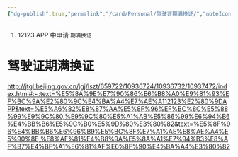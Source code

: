 ```yaml
---
{"dg-publish":true,"permalink":"/card/Personal/驾驶证期满换证/","noteIcon":"2","created":"2021-05-21T14:42:52+08:00","updated":"2024-11-16T22:48:39+08:00"}
---
```



1. 12123 APP 中申请 `期满换证`

# 驾驶证期满换证

http://jtgl.beijing.gov.cn/jgj/lszt/659722/10936724/10936732/10937472/index.html#:~:text=%E5%8A%9E%E7%90%86%E6%B8%A0%E9%81%93%EF%BC%9A%E2%80%9C%E4%BA%A4%E7%AE%A112123%E2%80%9DAPP&text=%E5%A6%82%E8%87%AA%E5%8F%96%EF%BC%8C%E5%88%99%E9%9C%80,%E9%9C%80%E5%A1%AB%E5%86%99%E6%94%B6%E4%BB%B6%E5%9C%B0%E5%9D%80%E3%80%82&text=%E5%8F%96%E4%BB%B6%E6%96%B9%E5%BC%8F%E7%A1%AE%E8%AE%A4%E5%90%8E,%E8%AF%81%E4%B8%9A%E5%8A%A1%E7%94%B3%E8%AF%B7%E4%BF%A1%E6%81%AF%E6%8F%90%E4%BA%A4%E3%80%82
